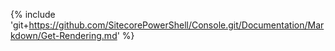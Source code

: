 {% include 'git+https://github.com/SitecorePowerShell/Console.git/Documentation/Markdown/Get-Rendering.md' %}
